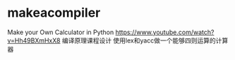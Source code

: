 # makeacompiler
Make your Own Calculator in Python 
https://www.youtube.com/watch?v=Hh49BXmHxX8
编译原理课程设计
使用lex和yacc做一个能够四则运算的计算器